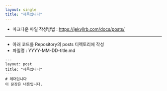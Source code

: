 ```yaml
---
layout: single
title: "제목입니다" 
---
```

- 마크다운 파일 작성방법 : https://jekyllrb.com/docs/posts/
---
- 아래 코드를 Repository의 posts 디렉토리에 작성
- 파일명 : YYYY-MM-DD-title.md
```
--- 
layout: post 
title: "제목입니다" 
---
# 헤더입니다
이 문장은 내용입니다.
```
